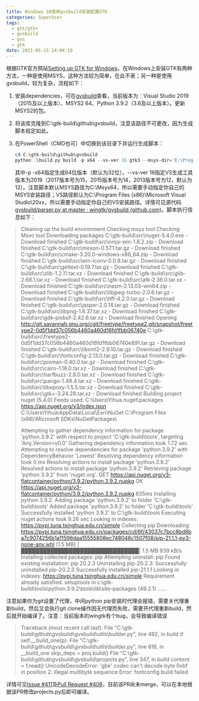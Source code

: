 ```yaml
---
title: Windows 10使用gvsbuild安装配置GTK
categories: SuperUser
tags:
  - gtk/gtk+
  - gvsbuild
  - gvs
  - gtk
date: 2021-05-15 14:04:10
---
```


根据GTK官方网站[Setting up GTK for Windows](https://www.gtk.org/docs/installations/windows/)，在Windows上安装GTK有两种方法，一种是使用MSYS，这种方法较为简单，在此不表；另一种是使用gvsbuild，较为复杂，流程如下：

1. 安装dependencies，可在[gvsbuild](https://github.com/wingtk/gvsbuild)查看，当前版本为：Visual Studio 2019（2015及以上版本）、MSYS2 64、Python 3.9.2（3.6及以上版本）。更新MSYS2的包。

2. 将该库克隆到C:\gtk-build\github\gvsbuild，注意该路径不可更改，因为生成脚本规定如此。

3. 在PowerShell（CMD也可）中切换到该目录下并运行生成脚本：
   ```powershell
   cd C:\gtk-build\github\gvsbuild
   python .\build.py build -p x64 --vs-ver 16 gtk3 --msys-dir='E:\Program_Files\msys64' --vs-install-path='D:\Program Files (x86)\Microsoft Visual Studio\2019\Enterprise'
   ```

   其中-p -x64指定生成64位版本（默认为32位），--vs-ver 16指定VS生成工具版本为2019（2017版本号为15，2015版本号为14，2013版本号为12，默认为12）。注意脚本默认MSYS路径为C:\Msys64，所以需要手动指定你自己的MSYS安装路径；VS路径默认为C:\Program Files (x86)\Microsoft Visual Studio\\20xx，所以需要手动指定你自己的VS安装路径。详情可见源代码[gvsbuild/parser.py at master · wingtk/gvsbuild (github.com)](https://github.com/wingtk/gvsbuild/blob/master/gvsbuild/utils/parser.py)。脚本执行信息如下：

> Cleaning up the build environment
> Checking msys tool
> Checking Msvc tool
> Downloading packages
> C:\gtk-build\src\nuget-5.4.0.exe - Download finished
> C:\gtk-build\src\ninja-win-1.8.2.zip - Download finished
> C:\gtk-build\src\meson-0.57.1.tar.gz - Download finished
> C:\gtk-build\src\cmake-3.20.0-windows-x86_64.zip - Download finished
> C:\gtk-build\src\win-iconv-0.0.8.tar.gz - Download finished
> C:\gtk-build\src\gettext-0.19.7.tar.gz - Download finished
> C:\gtk-build\src\zlib-1.2.11.tar.xz - Download finished
> C:\gtk-build\src\glib-2.68.1.tar.xz - Download finished
> C:\gtk-build\src\atk-2.36.0.tar.xz - Download finished
> C:\gtk-build\src\nasm-2.13.03-win64.zip - Download finished
> C:\gtk-build\src\libjpeg-turbo-2.0.6.tar.gz - Download finished
> C:\gtk-build\src\tiff-4.2.0.tar.gz - Download finished
> C:\gtk-build\src\jasper-2.0.14.tar.gz - Download finished
> C:\gtk-build\src\libpng-1.6.37.tar.xz - Download finished
> C:\gtk-build\src\gdk-pixbuf-2.42.6.tar.xz - Download finished
> Opening http://git.savannah.gnu.org/cgit/freetype/freetype2.git/snapshot/freetype2-0d5f1dd37c056b4460a460d16fd1fbb06740e
> C:\gtk-build\src\freetype2-0d5f1dd37c056b4460a460d16fd1fbb06740e891.tar.gz - Download finished
> C:\gtk-build\src\libxml2-2.9.10.tar.gz - Download finished
> C:\gtk-build\src\fontconfig-2.13.0.tar.gz - Download finished
> C:\gtk-build\src\pixman-0.40.0.tar.gz - Download finished
> C:\gtk-build\src\cairo-1.16.0.tar.xz - Download finished
> C:\gtk-build\src\harfbuzz-2.8.0.tar.xz - Download finished
> C:\gtk-build\src\pango-1.48.4.tar.xz - Download finished
> C:\gtk-build\src\libepoxy-1.5.5.tar.xz - Download finished
> C:\gtk-build\src\gtk+-3.24.28.tar.xz - Download finished
> Building project nuget (5.4.0)
> Feeds used:
>   C:\Users\Yihua\.nuget\packages\
>   https://api.nuget.org/v3/index.json
>   C:\Users\Yihua\AppData\Local\Esri\NuGet
>   C:\Program Files (x86)\Microsoft SDKs\NuGetPackages\
>
> Attempting to gather dependency information for package 'python.3.9.2' with respect to project 'C:\gtk-build\tools', targeting 'Any,Version=v0.0'
> Gathering dependency information took 1.72 sec
> Attempting to resolve dependencies for package 'python.3.9.2' with DependencyBehavior 'Lowest'
> Resolving dependency information took 0 ms
> Resolving actions to install package 'python.3.9.2'
> Resolved actions to install package 'python.3.9.2'
> Retrieving package 'python 3.9.2' from 'nuget.org'.
>   GET https://api.nuget.org/v3-flatcontainer/python/3.9.2/python.3.9.2.nupkg
>   OK https://api.nuget.org/v3-flatcontainer/python/3.9.2/python.3.9.2.nupkg 835ms
> Installing python 3.9.2.
> Adding package 'python.3.9.2' to folder 'C:\gtk-build\tools'
> Added package 'python.3.9.2' to folder 'C:\gtk-build\tools'
> Successfully installed 'python 3.9.2' to C:\gtk-build\tools
> Executing nuget actions took 9.26 sec
> Looking in indexes: https://pypi.tuna.tsinghua.edu.cn/simple
> Collecting pip
>   Downloading https://pypi.tuna.tsinghua.edu.cn/packages/cd/6f/43037c7bcc8bd8ba7c9074256b1a11596daa15555808ec748048c1507f08/pip-21.1.1-py3-none-any.whl (1.5 MB)
>      |████████████████████████████████| 1.5 MB 939 kB/s
> Installing collected packages: pip
>   Attempting uninstall: pip
>     Found existing installation: pip 20.2.3
>     Uninstalling pip-20.2.3:
>       Successfully uninstalled pip-20.2.3
> Successfully installed pip-21.1.1
> Looking in indexes: https://pypi.tuna.tsinghua.edu.cn/simple
> Requirement already satisfied: setuptools in c:\gtk-build\tools\python.3.9.2\tools\lib\site-packages (49.2.1)
> ……

注意如果你为git设置了代理，中间python pip安装时代理会报错，需要关代理重新build，然后又会执行git clone操作因无代理而失败，需要开代理重新build，然后就开始编译了。注意：当前版本的wingtk有个bug，会导致编译错误

> Traceback (most recent call last):
>   File "C:\gtk-build\github\gvsbuild\gvsbuild\utils\builder.py", line 492, in build
>     if self.\__build_one(p):
>   File "C:\gtk-build\github\gvsbuild\gvsbuild\utils\builder.py", line 618, in __build_one
>     skip_deps = proj.build()
>   File "C:\gtk-build\github\gvsbuild\gvsbuild\projects.py", line 347, in build
>     content = f.read()
> UnicodeDecodeError: 'gbk' codec can't decode byte 0xbf in position 2: illegal multibyte sequence
> Error: fontconfig build failed

详情可见[Issue #411](https://github.com/wingtk/gvsbuild/issues/411)及[Pull Request #408](https://github.com/wingtk/gvsbuild/pull/408)，目前该PR尚未merge，可以在本地根据该PR修改projects.py后即可编译。
